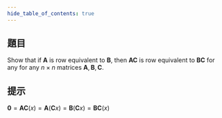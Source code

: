 ```yaml
---
hide_table_of_contents: true
---
```

## 題目

Show that if $\bm{A}$ is row equivalent to $\bm{B}$, then $\bm{AC}$ is row equivalent to $\bm{BC}$ for any for any $n\times n$ matrices $\bm{A}, \bm{B}, \bm{C}.$

## 提示

$\bm{0} = \bm{AC}(x) = \bm{A}(\bm{C}x) = \bm{B}(\bm{C}x) = \bm{BC}(x)$